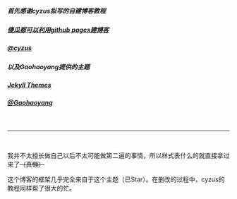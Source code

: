 ﻿##### 首先感谢cyzus拟写的自建博客教程##### [傻瓜都可以利用github pages建博客](http://cyzus.github.io/2015/06/21/github-build-blog/)##### [@cyzus](https://github.com/cyzus)##### 以及Gaohaoyang提供的主题##### [Jekyll Themes](http://jekyllthemes.org/themes/cool-concise-high-end/)##### [@Gaohaoyang](https://github.com/Gaohaoyang)&nbsp;***&nbsp;我并不太擅长做自己以后不太可能做第二遍的事情，所以样式表什么的就直接拿过来了~~（真懒）~~这个博客的框架几乎完全来自于这个主题（已Star）。在删改的过程中，cyzus的教程同样帮了很大的忙。